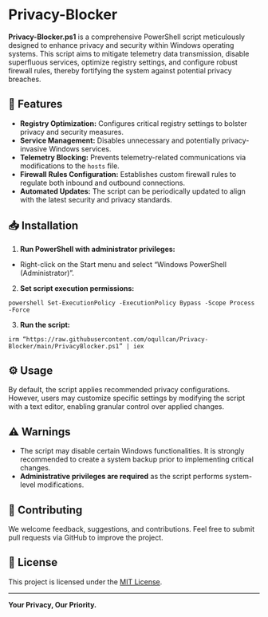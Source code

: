 # Privacy-Blocker

**Privacy-Blocker.ps1** is a comprehensive PowerShell script meticulously designed to enhance privacy and security within Windows operating systems. This script aims to mitigate telemetry data transmission, disable superfluous services, optimize registry settings, and configure robust firewall rules, thereby fortifying the system against potential privacy breaches.

## 🚀 Features

- **Registry Optimization:** Configures critical registry settings to bolster privacy and security measures.
- **Service Management:** Disables unnecessary and potentially privacy-invasive Windows services.
- **Telemetry Blocking:** Prevents telemetry-related communications via modifications to the `hosts` file.
- **Firewall Rules Configuration:** Establishes custom firewall rules to regulate both inbound and outbound connections.
- **Automated Updates:** The script can be periodically updated to align with the latest security and privacy standards.

## 📥 Installation

1. **Run PowerShell with administrator privileges:**
- Right-click on the Start menu and select “Windows PowerShell (Administrator)”.

2. **Set script execution permissions:**

```
powershell Set-ExecutionPolicy -ExecutionPolicy Bypass -Scope Process -Force
```

3. **Run the script:**
```
irm “https://raw.githubusercontent.com/oqullcan/Privacy-Blocker/main/PrivacyBlocker.ps1” | iex
```

## ⚙️ Usage

By default, the script applies recommended privacy configurations. However, users may customize specific settings by modifying the script with a text editor, enabling granular control over applied changes.

## ⚠️ Warnings

- The script may disable certain Windows functionalities. It is strongly recommended to create a system backup prior to implementing critical changes.
- **Administrative privileges are required** as the script performs system-level modifications.

## 🤝 Contributing

We welcome feedback, suggestions, and contributions. Feel free to submit pull requests via GitHub to improve the project.

## 📄 License

This project is licensed under the [MIT License](LICENSE).

---

**Your Privacy, Our Priority.**

